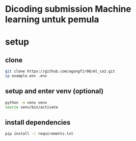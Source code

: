 # Dicoding submission Machine learning untuk pemula

# setup

## clone

```bash
git clone https://github.com/agungfir98/ml_co2.git
cp example.env .env
```

## setup and enter venv (optional)

```bash
python -m venv venv
source venv/bin/activate
```

## install dependencies

```bash
pip install -r requirements.txt
```
